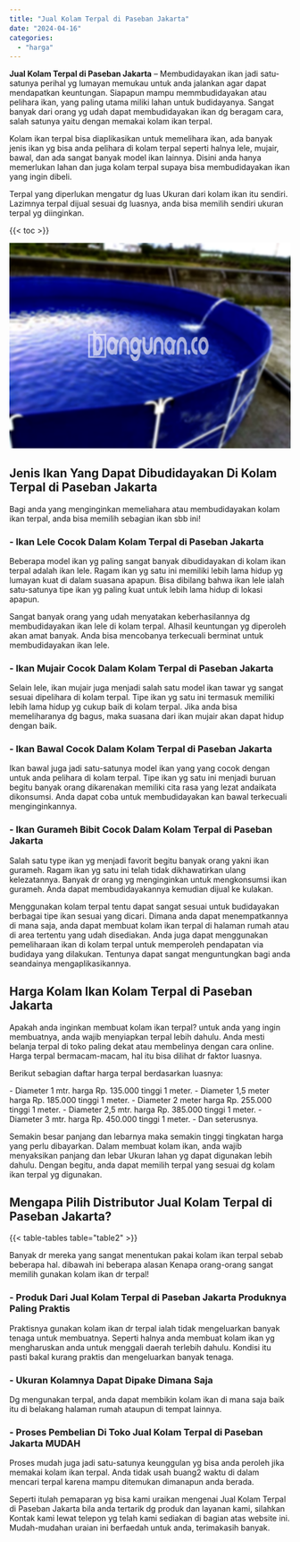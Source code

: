 ```yaml
---
title: "Jual Kolam Terpal di Paseban Jakarta"
date: "2024-04-16"
categories: 
  - "harga"
---
```


**Jual Kolam Terpal di Paseban Jakarta** – Membudidayakan ikan jadi satu-satunya perihal yg lumayan memukau untuk anda jalankan agar dapat mendapatkan keuntungan. Siapapun mampu memmbudidayakan atau pelihara ikan, yang paling utama miliki lahan untuk budidayanya. Sangat banyak dari orang yg udah dapat membudidayakan ikan dg beragam cara, salah satunya yaitu dengan memakai kolam ikan terpal.

Kolam ikan terpal bisa diaplikasikan untuk memelihara ikan, ada banyak jenis ikan yg bisa anda pelihara di kolam terpal seperti halnya lele, mujair, bawal, dan ada sangat banyak model ikan lainnya. Disini anda hanya memerlukan lahan dan juga kolam terpal supaya bisa membudidayakan ikan yang ingin dibeli.

Terpal yang diperlukan mengatur dg luas Ukuran dari kolam ikan itu sendiri. Lazimnya terpal dijual sesuai dg luasnya, anda bisa memilih sendiri ukuran terpal yg diinginkan.

{{< toc >}}

![Jual Kolam Terpal di Paseban Jakarta](/images/jual-kolam-terpal-57.png)

## Jenis Ikan Yang Dapat Dibudidayakan Di Kolam Terpal di Paseban Jakarta

Bagi anda yang menginginkan memeliahara atau membudidayakan kolam ikan terpal, anda bisa memilih sebagian ikan sbb ini!

### \- Ikan Lele Cocok Dalam Kolam Terpal di Paseban Jakarta

Beberapa model ikan yg paling sangat banyak dibudidayakan di kolam ikan terpal adalah ikan lele. Ragam ikan yg satu ini memiliki lebih lama hidup yg lumayan kuat di dalam suasana apapun. Bisa dibilang bahwa ikan lele ialah satu-satunya tipe ikan yg paling kuat untuk lebih lama hidup di lokasi apapun.

Sangat banyak orang yang udah menyatakan keberhasilannya dg membudidayakan ikan lele di kolam terpal. Alhasil keuntungan yg diperoleh akan amat banyak. Anda bisa mencobanya terkecuali berminat untuk membudidayakan ikan lele.

### \- Ikan Mujair Cocok Dalam Kolam Terpal di Paseban Jakarta

Selain lele, ikan mujair juga menjadi salah satu model ikan tawar yg sangat sesuai dipelihara di kolam terpal. Tipe ikan yg satu ini termasuk memiliki lebih lama hidup yg cukup baik di kolam terpal. Jika anda bisa memeliharanya dg bagus, maka suasana dari ikan mujair akan dapat hidup dengan baik.

### \- Ikan Bawal Cocok Dalam Kolam Terpal di Paseban Jakarta

Ikan bawal juga jadi satu-satunya model ikan yang yang cocok dengan untuk anda pelihara di kolam terpal. Tipe ikan yg satu ini menjadi buruan begitu banyak orang dikarenakan memiliki cita rasa yang lezat andaikata dikonsumsi. Anda dapat coba untuk membudidayakan kan bawal terkecuali menginginkannya.

### \- Ikan Gurameh Bibit Cocok Dalam Kolam Terpal di Paseban Jakarta

Salah satu type ikan yg menjadi favorit begitu banyak orang yakni ikan gurameh. Ragam ikan yg satu ini telah tidak dikhawatirkan ulang kelezatannya. Banyak dr orang yg menginginkan untuk mengkonsumsi ikan gurameh. Anda dapat membudidayakannya kemudian dijual ke kulakan.

Menggunakan kolam terpal tentu dapat sangat sesuai untuk budidayakan berbagai tipe ikan sesuai yang dicari. Dimana anda dapat menempatkannya di mana saja, anda dapat membuat kolam ikan terpal di halaman rumah atau di area tertentu yang udah disediakan. Anda juga dapat menggunakan pemeliharaan ikan di kolam terpal untuk memperoleh pendapatan via budidaya yang dilakukan. Tentunya dapat sangat menguntungkan bagi anda seandainya mengaplikasikannya.

## Harga Kolam Ikan Kolam Terpal di Paseban Jakarta

Apakah anda inginkan membuat kolam ikan terpal? untuk anda yang ingin membuatnya, anda wajib menyiapkan terpal lebih dahulu. Anda mesti belanja terpal di toko paling dekat atau membelinya dengan cara online. Harga terpal bermacam-macam, hal itu bisa dilihat dr faktor luasnya.

Berikut sebagian daftar harga terpal berdasarkan luasnya:

\- Diameter 1 mtr. harga Rp. 135.000 tinggi 1 meter. - Diameter 1,5 meter harga Rp. 185.000 tinggi 1 meter. - Diameter 2 meter harga Rp. 255.000 tinggi 1 meter. - Diameter 2,5 mtr. harga Rp. 385.000 tinggi 1 meter. - Diameter 3 mtr. harga Rp. 450.000 tinggi 1 meter. - Dan seterusnya.

Semakin besar panjang dan lebarnya maka semakin tinggi tingkatan harga yang perlu dibayarkan. Dalam membuat kolam ikan, anda wajib menyaksikan panjang dan lebar Ukuran lahan yg dapat digunakan lebih dahulu. Dengan begitu, anda dapat memilih terpal yang sesuai dg kolam ikan terpal yg digunakan.

## Mengapa Pilih Distributor Jual Kolam Terpal di Paseban Jakarta?

{{< table-tables table="table2" >}}

Banyak dr mereka yang sangat menentukan pakai kolam ikan terpal sebab beberapa hal. dibawah ini beberapa alasan Kenapa orang-orang sangat memilih gunakan kolam ikan dr terpal!

### \- Produk Dari Jual Kolam Terpal di Paseban Jakarta Produknya Paling Praktis

Praktisnya gunakan kolam ikan dr terpal ialah tidak mengeluarkan banyak tenaga untuk membuatnya. Seperti halnya anda membuat kolam ikan yg mengharuskan anda untuk menggali daerah terlebih dahulu. Kondisi itu pasti bakal kurang praktis dan mengeluarkan banyak tenaga.

### \- Ukuran Kolamnya Dapat Dipake Dimana Saja

Dg mengunakan terpal, anda dapat membikin kolam ikan di mana saja baik itu di belakang halaman rumah ataupun di tempat lainnya.

### \- Proses Pembelian Di Toko Jual Kolam Terpal di Paseban Jakarta MUDAH

Proses mudah juga jadi satu-satunya keunggulan yg bisa anda peroleh jika memakai kolam ikan terpal. Anda tidak usah buang2 waktu di dalam mencari terpal karena mampu ditemukan dimanapun anda berada.

Seperti itulah pemaparan yg bisa kami uraikan mengenai Jual Kolam Terpal di Paseban Jakarta bila anda tertarik dg produk dan layanan kami, silahkan Kontak kami lewat telepon yg telah kami sediakan di bagian atas website ini. Mudah-mudahan uraian ini berfaedah untuk anda, terimakasih banyak.
